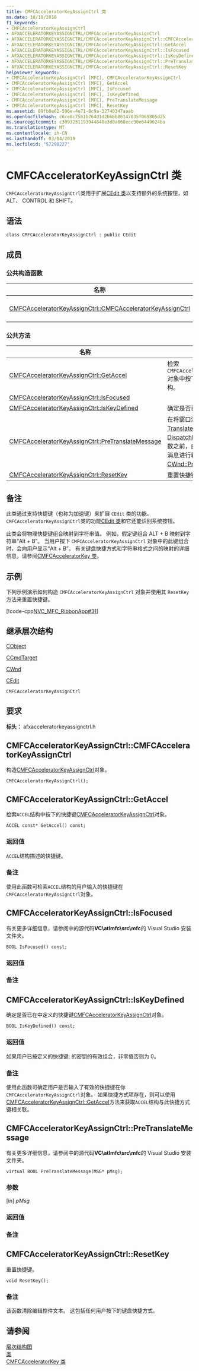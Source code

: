 ```yaml
---
title: CMFCAcceleratorKeyAssignCtrl 类
ms.date: 10/18/2018
f1_keywords:
- CMFCAcceleratorKeyAssignCtrl
- AFXACCELERATORKEYASSIGNCTRL/CMFCAcceleratorKeyAssignCtrl
- AFXACCELERATORKEYASSIGNCTRL/CMFCAcceleratorKeyAssignCtrl::CMFCAcceleratorKeyAssignCtrl
- AFXACCELERATORKEYASSIGNCTRL/CMFCAcceleratorKeyAssignCtrl::GetAccel
- AFXACCELERATORKEYASSIGNCTRL/CMFCAcceleratorKeyAssignCtrl::IsFocused
- AFXACCELERATORKEYASSIGNCTRL/CMFCAcceleratorKeyAssignCtrl::IsKeyDefined
- AFXACCELERATORKEYASSIGNCTRL/CMFCAcceleratorKeyAssignCtrl::PreTranslateMessage
- AFXACCELERATORKEYASSIGNCTRL/CMFCAcceleratorKeyAssignCtrl::ResetKey
helpviewer_keywords:
- CMFCAcceleratorKeyAssignCtrl [MFC], CMFCAcceleratorKeyAssignCtrl
- CMFCAcceleratorKeyAssignCtrl [MFC], GetAccel
- CMFCAcceleratorKeyAssignCtrl [MFC], IsFocused
- CMFCAcceleratorKeyAssignCtrl [MFC], IsKeyDefined
- CMFCAcceleratorKeyAssignCtrl [MFC], PreTranslateMessage
- CMFCAcceleratorKeyAssignCtrl [MFC], ResetKey
ms.assetid: 89fb8e62-596e-4e71-8c9a-32740347aaab
ms.openlocfilehash: c6ce8c75b1b764d1d2b66b86147035f069805d25
ms.sourcegitcommit: c3093251193944840e3d0a068ecc30e6449624ba
ms.translationtype: MT
ms.contentlocale: zh-CN
ms.lasthandoff: 03/04/2019
ms.locfileid: "57298227"
---
```

# <a name="cmfcacceleratorkeyassignctrl-class"></a>CMFCAcceleratorKeyAssignCtrl 类

`CMFCAcceleratorKeyAssignCtrl`类用于扩展[CEdit 类](../../mfc/reference/cedit-class.md)以支持额外的系统按钮，如 ALT、 CONTROL 和 SHIFT。

## <a name="syntax"></a>语法

```
class CMFCAcceleratorKeyAssignCtrl : public CEdit
```

## <a name="members"></a>成员

### <a name="public-constructors"></a>公共构造函数

|名称|描述|
|----------|-----------------|
|[CMFCAcceleratorKeyAssignCtrl::CMFCAcceleratorKeyAssignCtrl](#cmfcacceleratorkeyassignctrl)|构造 `CMFCAcceleratorKeyAssignCtrl` 对象。|

### <a name="public-methods"></a>公共方法

|名称|描述|
|----------|-----------------|
|[CMFCAcceleratorKeyAssignCtrl::GetAccel](#getaccel)|检索 `CMFCAcceleratorKeyAssignCtrl` 对象中按下的快捷键的 `ACCEL` 结构。|
|[CMFCAcceleratorKeyAssignCtrl::IsFocused](#isfocused)||
|[CMFCAcceleratorKeyAssignCtrl::IsKeyDefined](#iskeydefined)|确定是否已定义快捷键。|
|[CMFCAcceleratorKeyAssignCtrl::PreTranslateMessage](#pretranslatemessage)|在将窗口消息发送到 [TranslateMessage](../../mfc/reference/cwinapp-class.md) 和 [DispatchMessage](/windows/desktop/api/winuser/nf-winuser-translatemessage) Windows 函数之前，由 [CWinApp](/windows/desktop/api/winuser/nf-winuser-dispatchmessage) 类用于对此消息进行转换。 （重写 [CWnd::PreTranslateMessage](../../mfc/reference/cwnd-class.md#pretranslatemessage)。）|
|[CMFCAcceleratorKeyAssignCtrl::ResetKey](#resetkey)|重置快捷键。|

## <a name="remarks"></a>备注

此类通过支持快捷键（也称为加速键）来扩展 `CEdit` 类的功能。 `CMFCAcceleratorKeyAssignCtrl`类的功能[CEdit 类](../../mfc/reference/cedit-class.md)和它还能识别系统按钮。

此类会将物理快捷键组合映射到字符串值。 例如，假定键组合 ALT + B 映射到字符串“Alt + B”。 当用户按下 `CMFCAcceleratorKeyAssignCtrl` 对象中的此键组合时，会向用户显示“Alt + B”。 有关键盘快捷方式和字符串格式之间的映射的详细信息，请参阅[CMFCAcceleratorKey 类](../../mfc/reference/cmfcacceleratorkey-class.md)。

## <a name="example"></a>示例

下列示例演示如何构造 `CMFCAcceleratorKeyAssignCtrl` 对象并使用其 `ResetKey` 方法来重置快捷键。

[!code-cpp[NVC_MFC_RibbonApp#31](../../mfc/reference/codesnippet/cpp/cmfcacceleratorkeyassignctrl-class_1.cpp)]

## <a name="inheritance-hierarchy"></a>继承层次结构

[CObject](../../mfc/reference/cobject-class.md)

[CCmdTarget](../../mfc/reference/ccmdtarget-class.md)

[CWnd](../../mfc/reference/cwnd-class.md)

[CEdit](../../mfc/reference/cedit-class.md)

`CMFCAcceleratorKeyAssignCtrl`

## <a name="requirements"></a>要求

**标头：** afxacceleratorkeyassignctrl.h

##  <a name="cmfcacceleratorkeyassignctrl"></a>  CMFCAcceleratorKeyAssignCtrl::CMFCAcceleratorKeyAssignCtrl

构造[CMFCAcceleratorKeyAssignCtrl](../../mfc/reference/cmfcacceleratorkeyassignctrl-class.md)对象。

```
CMFCAcceleratorKeyAssignCtrl();
```

##  <a name="getaccel"></a>  CMFCAcceleratorKeyAssignCtrl::GetAccel

检索`ACCEL`结构中按下的快捷键[CMFCAcceleratorKeyAssignCtrl](../../mfc/reference/cmfcacceleratorkeyassignctrl-class.md)对象。

```
ACCEL const* GetAccel() const;
```

### <a name="return-value"></a>返回值

`ACCEL`结构描述的快捷键。

### <a name="remarks"></a>备注

使用此函数可检索`ACCEL`结构的用户输入的快捷键在`CMFCAcceleratorKeyAssignCtrl`对象。

##  <a name="isfocused"></a>  CMFCAcceleratorKeyAssignCtrl::IsFocused

有关更多详细信息，请参阅中的源代码**VC\\atlmfc\\src\\mfc**的 Visual Studio 安装文件夹。

```
BOOL IsFocused() const;
```

### <a name="return-value"></a>返回值

### <a name="remarks"></a>备注

##  <a name="iskeydefined"></a>  CMFCAcceleratorKeyAssignCtrl::IsKeyDefined

确定是否已在中定义的快捷键[CMFCAcceleratorKeyAssignCtrl](../../mfc/reference/cmfcacceleratorkeyassignctrl-class.md)对象。

```
BOOL IsKeyDefined() const;
```

### <a name="return-value"></a>返回值

如果用户已按定义的快捷键; 的密钥的有效组合，非零值否则为 0。

### <a name="remarks"></a>备注

使用此函数可确定用户是否输入了有效的快捷键在你`CMFCAcceleratorKeyAssignCtrl`对象。 如果快捷方式项存在，则可以使用[CMFCAcceleratorKeyAssignCtrl::GetAccel](#getaccel)方法来获取`ACCEL`结构与此快捷方式键相关联。

##  <a name="pretranslatemessage"></a>  CMFCAcceleratorKeyAssignCtrl::PreTranslateMessage

有关更多详细信息，请参阅中的源代码**VC\\atlmfc\\src\\mfc**的 Visual Studio 安装文件夹。

```
virtual BOOL PreTranslateMessage(MSG* pMsg);
```

### <a name="parameters"></a>参数

[in] *pMsg*<br/>

### <a name="return-value"></a>返回值

### <a name="remarks"></a>备注

##  <a name="resetkey"></a>  CMFCAcceleratorKeyAssignCtrl::ResetKey

重置快捷键。

```
void ResetKey();
```

### <a name="remarks"></a>备注

该函数清除编辑控件文本。 这包括任何用户按下的键盘快捷方式。

## <a name="see-also"></a>请参阅

[层次结构图](../../mfc/hierarchy-chart.md)<br/>
[类](../../mfc/reference/mfc-classes.md)<br/>
[CMFCAcceleratorKey 类](../../mfc/reference/cmfcacceleratorkey-class.md)

